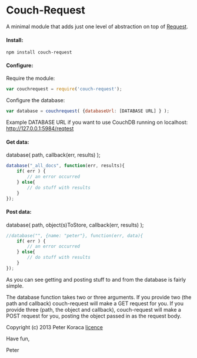 # Couch-Request
A minimal module that adds just one level of abstraction on top of [Request](https://github.com/mikeal/request).

#### Install:
`npm install couch-request`

#### Configure:

Require the module:
````javascript
var couchrequest = require('couch-request');
````

Configure the database:
````javascript
var database = couchrequest( {databaseUrl: [DATABASE URL] } );
````
Example DATABASE URL if you want to use CouchDB running on localhost: http://127.0.0.1:5984/reqtest


#### Get data:
database( path, callback(err, results) );
````javascript
database("_all_docs", function(err, results){
	if( err ) {
		// an error occurred
	} else{
		// do stuff with results
	}
});
````

#### Post data:
database( path, object(s)ToStore, callback(err, results) );
````javascript
//database("", {name: "peter"}, function(err, data){
	if( err ) {
		// an error occurred
	} else{
		// do stuff with results
	}
});
````


As you can see getting and posting stuff to and from the database is fairly simple.

The database function takes two or three arguments. If you provide two (the path and callback) couch-request will make a GET request for you. If you provide three (path, the object and callback), couch-request will make a POST request for you, posting the object passed in as the request body.


Copyright (c) 2013 Peter Koraca
[licence](https://raw.github.com/pkorac/couch-request/master/licence.txt)


Have fun,

Peter